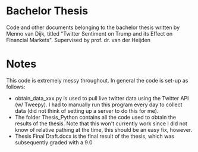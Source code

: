 # Bachelor Thesis
Code and other documents belonging to the bachelor thesis written by Menno van Dijk, titled "Twitter Sentiment on Trump and its Effect on Financial Markets". Supervised by prof. dr. van der Heijden

# Notes
This code is extremely messy throughout. In general the code is set-up as follows:
- obtain_data_xxx.py is used to pull live twitter data using the Twitter API (w/ Tweepy). I had to manually run this program every day to collect data (did not think of setting up a server to do this for me).
- The folder Thesis_Python contains all the code used to obtain the results of the thesis. Note that this won't currently work since I did not know of relative pathing at the time, this should be an easy fix, however. 
- Thesis Final Draft.docx is the final result of the thesis, which was subsequently graded with a 9.0
